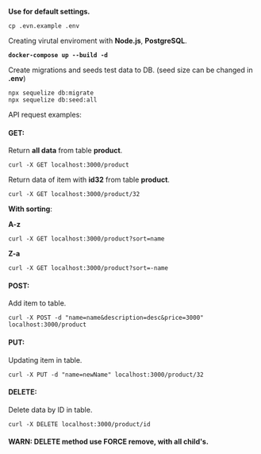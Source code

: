 **Use for default settings.** 

`cp .evn.example .env` 

Creating virutal enviroment with **Node.js**, **PostgreSQL**.

**`docker-compose up --build -d`** 

Create migrations and seeds test data to DB.
(seed size can be changed in **.env**)

```
npx sequelize db:migrate
npx sequelize db:seed:all
```

API request examples:

#### GET:

Return **all data** from table **product**.

`curl -X GET localhost:3000/product`

Return data of item with **id32** from table **product**.

`curl -X GET localhost:3000/product/32`

**With sorting**:

**A-z**

`curl -X GET localhost:3000/product?sort=name` 

**Z-a**

`curl -X GET localhost:3000/product?sort=-name` 

#### POST: 

Add item to table.

`curl -X POST -d "name=name&description=desc&price=3000" localhost:3000/product`

#### PUT: 

Updating item in table.

`curl -X PUT -d "name=newName" localhost:3000/product/32`

#### DELETE:

Delete data by ID in table.

`curl -X DELETE localhost:3000/product/id`

#### WARN: DELETE method use FORCE remove, with all child's.
 
